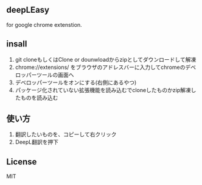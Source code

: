 ## deepLEasy
for google chrome extenstion.

## insall
1. git cloneもしくはClone or dounwloadからzipとしてダウンロードして解凍 
1. chrome://extensions/ をブラウザのアドレスバーに入力してchromeのデベロッパーツールの画面へ
1. デベロッパーツールをオンにする(右側にあるやつ)
1. パッケージ化されていない拡張機能を読み込むでcloneしたものかzip解凍したものを読み込む

## 使い方
1. 翻訳したいものを、コピーして右クリック
1. DeepL翻訳を押下

## License
MIT
